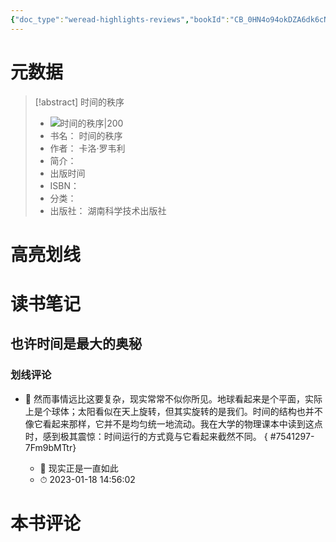 ```yaml
---
{"doc_type":"weread-highlights-reviews","bookId":"CB_0HN4o94okDZA6dk6cNF4sCdB","author":"卡洛·罗韦利","cover":"https://res.weread.qq.com/wrepub/CB_0HN4o94okDZA6dk6cNF4sCdB_parsecover","reviewCount":1,"noteCount":0,"isbn":null,"category":null,"lastReadDate":"2023-01-18","dg-publish":true,"permalink":"/00inbox/weread/时间的秩序-卡洛·罗韦利/","dgPassFrontmatter":true,"created":"","updated":""}
---
```


# 元数据
> [!abstract] 时间的秩序
> - ![ 时间的秩序|200](https://res.weread.qq.com/wrepub/CB_0HN4o94okDZA6dk6cNF4sCdB_parsecover)
> - 书名： 时间的秩序
> - 作者： 卡洛·罗韦利
> - 简介： 
> - 出版时间 
> - ISBN： 
> - 分类： 
> - 出版社： 湖南科学技术出版社

# 高亮划线

# 读书笔记

## 也许时间是最大的奥秘

### 划线评论
- 📌 然而事情远比这要复杂，现实常常不似你所见。地球看起来是个平面，实际上是个球体；太阳看似在天上旋转，但其实旋转的是我们。时间的结构也并不像它看起来那样，它并不是均匀统一地流动。我在大学的物理课本中读到这点时，感到极其震惊：时间运行的方式竟与它看起来截然不同。 
{ #7541297-7Fm9bMTtr}

    - 💭 现实正是一直如此
    - ⏱ 2023-01-18 14:56:02
   
# 本书评论
